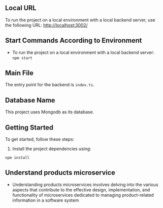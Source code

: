 ## Local URL

To run the project on a local environment with a local backend server, use the following URL: [http://localhost:3002/](http://localhost:3002/)

## Start Commands According to Environment

- To run the project on a local environment with a local backend server: `npm start`

## Main File

The entry point for the backend is `index.ts`.

## Database Name

This project uses Mongodb as its database.

## Getting Started

To get started, follow these steps:

1. Install the project dependencies using:

```shell
npm install
```
## Understand products microservice
- Understanding products microservices involves delving into the various aspects that contribute to the effective design, implementation, and functionality of microservices dedicated to managing product-related information in a software system